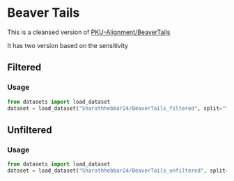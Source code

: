 # Beaver Tails

This is a cleansed version of [PKU-Alignment/BeaverTails](https://huggingface.co/datasets/PKU-Alignment/BeaverTails)

It has two version based on the sensitivity

## Filtered

### Usage

```python
from datasets import load_dataset
dataset = load_dataset("Sharathhebbar24/BeaverTails_filtered", split="train")
```

## Unfiltered

### Usage

```python
from datasets import load_dataset
dataset = load_dataset("Sharathhebbar24/BeaverTails_unfiltered", split="train")
```



